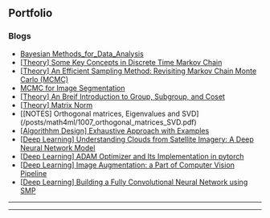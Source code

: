 ## Portfolio
<!---
---
### Category Name 1 

[Project 1 Title](/sample_page)
<img src="images/dummy_thumbnail.jpg?raw=true"/>

---
[Project 2 Title](/pdf/sample_presentation.pdf)
<img src="images/dummy_thumbnail.jpg?raw=true"/>

---
[Project 3 Title](http://example.com/)
<img src="images/dummy_thumbnail.jpg?raw=true"/>

---
--->

### Blogs
<!---
- [Project 2 Title](http://example.com/)
- [SLAM2D](https://lkforward.github.io/SLAM2D)
--->
- [Bayesian Methods_for_Data_Analysis](/posts/Bayesian_methods_for_data_ana)
- [[Theory] Some Key Concepts in Discrete Time Markov Chain](/posts/MCMC/part1_Markov_chain_theory.html)
- [[Theory] An Efficient Sampling Method: Revisiting Markov Chain Monte Carlo (MCMC)](/posts/MCMC/part2_MCMC_algo.html)
- [MCMC for Image Segmentation](/posts/MCMC/01052020_mcmc_segmentation.html)
- [[Theory] An Breif Introduction to Group, Subgroup, and Coset](/posts/math4ml/01112020_Group_theory.html)
- [[Theory] Matrix Norm](/posts/math4ml/[Art]20200701_matrix_norm.html)
- [[NOTES] Orthogonal matrices, Eigenvalues and SVD] (/posts/math4ml/1007_orthogonal_matrices_SVD.pdf)
- [[Algorithhm Design] Exhaustive Approach with Examples](/posts/algorithm/20200112_exaustive_methods.html)
- [[Deep Learning] Understanding Clouds from Satellite Imagery: A Deep Neural Network Model](/posts/cloud_prj/12292019_Understand_cloud.html)
- [[Deep Learning] ADAM Optimizer and Its Implementation in pytorch](/posts/cloud_prj/[ART]20200628_optimizer_in_pytorch.html)
- [[Deep Learning] Image Augmentation: a Part of Computer Vision Pipeline](/posts/cloud_prj/[Art]20200710_augmentation_with_unit_test.html)
- [[Deep Learning] Building a Fully Convolutional Neural Network using SMP](/posts/cloud_prj/[Art]20200426_cnn_single_sample_test.html)

---




---
<!-- Remove above link if you don't want to attibute -->
